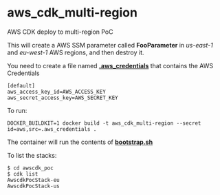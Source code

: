 # aws_cdk_multi-region
AWS CDK deploy to multi-region PoC

This will create a AWS SSM parameter called **FooParameter** in *us-east-1* and *eu-west-1* AWS regions, and then destroy it.


You need to create a file named [**.aws_credentials**](.aws_credentials) that contains the AWS Credentials
```angular2html
[default]
aws_access_key_id=AWS_ACCESS_KEY
aws_secret_access_key=AWS_SECRET_KEY
```

To run:
```
DOCKER_BUILDKIT=1 docker build -t aws_cdk_multi-region --secret id=aws,src=.aws_credentials .
```

The container will run the contents of [**bootstrap.sh**](bootstrap.sh) 

To list the stacks:
```angular2html
$ cd awscdk_poc
$ cdk list
AwscdkPocStack-eu
AwscdkPocStack-us
```
